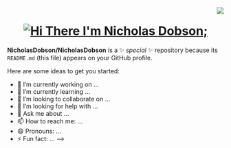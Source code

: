 <img align="right" src="https://visitor-badge.laobi.icu/badge?page_id=NicholasDobson.visitor-badge" />

<h1 align="center">
<a href="https://git.io/typing-svg">
  <img src="https://readme-typing-svg.demolab.com?font=Righteous&size=45&duration=4980&pause=950&center=true&vCenter=true&multiline=true&random=true&width=435&lines=Hi+There+👋;I'm+Nicholas+Dobson!" alt="Hi There I'm Nicholas Dobson;" />
 </a>
</h1>

**NicholasDobson/NicholasDobson** is a ✨ _special_ ✨ repository because its `README.md` (this file) appears on your GitHub profile.

Here are some ideas to get you started:

- 🔭 I’m currently working on ...
- 🌱 I’m currently learning ...
- 👯 I’m looking to collaborate on ...
- 🤔 I’m looking for help with ...
- 💬 Ask me about ...
- 📫 How to reach me: ...
- 😄 Pronouns: ...
- ⚡ Fun fact: ...
-->

